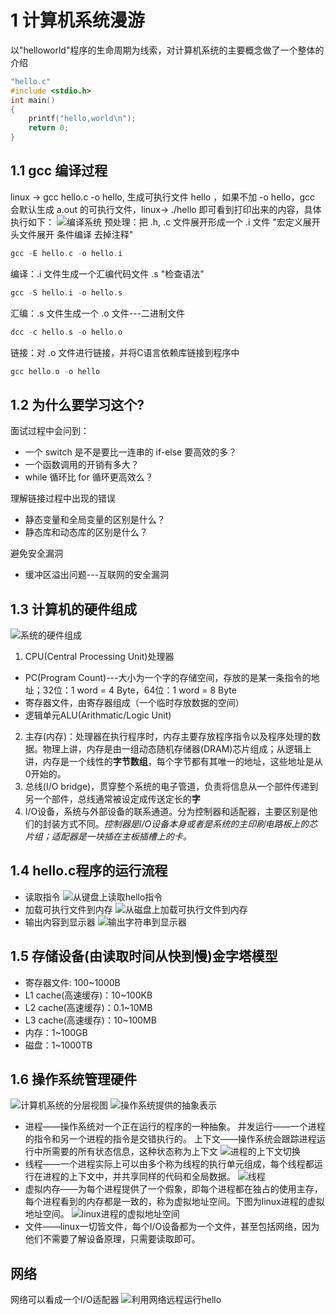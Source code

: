 # 1 计算机系统漫游
以"helloworld"程序的生命周期为线索，对计算机系统的主要概念做了一个整体的介绍
```C
"hello.c"
#include <stdio.h>
int main()
{
    printf("hello,world\n");
    return 0;
}
```
## **1.1 gcc 编译过程**
linux -> gcc hello.c -o hello, 生成可执行文件 hello ，如果不加 -o hello，gcc 会默认生成 a.out 的可执行文件，linux-> ./hello 即可看到打印出来的内容，具体执行如下：
![编译系统](/photo/chapter_one/1-1.png)
预处理：把 .h, .c 文件展开形成一个 .i 文件 "宏定义展开 头文件展开 条件编译 去掉注释" 
```C
gcc -E hello.c -o hello.i
```
编译：.i 文件生成一个汇编代码文件 .s "检查语法"
```C
gcc -S hello.i -o hello.s
```
汇编：.s 文件生成一个 .o 文件---二进制文件
```C
dcc -c hello.s -o hello.o
```
链接：对 .o 文件进行链接，并将C语言依赖库链接到程序中
```C
gcc hello.o -o hello
```
## **1.2 为什么要学习这个?**
面试过程中会问到：
+ 一个 switch 是不是要比一连串的 if-else 要高效的多？
+ 一个函数调用的开销有多大？
+ while 循环比 for 循环更高效么？  

理解链接过程中出现的错误
+ 静态变量和全局变量的区别是什么？
+ 静态库和动态库的区别是什么？  

避免安全漏洞
+ 缓冲区溢出问题---互联网的安全漏洞

## **1.3 计算机的硬件组成**
![系统的硬件组成](photo/chapter_one/1-2.png)
1. CPU(Central Processing Unit)处理器
+ PC(Program Count)---大小为一个字的存储空间，存放的是某一条指令的地址；32位：1 word = 4 Byte，64位：1 word = 8 Byte
+ 寄存器文件，由寄存器组成（一个临时存放数据的空间）
+ 逻辑单元ALU(Arithmatic/Logic Unit)
2. 主存(内存)：处理器在执行程序时，内存主要存放程序指令以及程序处理的数据。物理上讲，内存是由一组动态随机存储器(DRAM)芯片组成；从逻辑上讲，内存是一个线性的**字节数组**，每个字节都有其唯一的地址，这些地址是从0开始的。
3. 总线(I/O bridge)，贯穿整个系统的电子管道，负责将信息从一个部件传递到另一个部件，总线通常被设定成传送定长的**字**
4. I/O设备，系统与外部设备的联系通道。分为控制器和适配器，主要区别是他们的封装方式不同。*控制器是I/O设备本身或者是系统的主印刷电路板上的芯片组；适配器是一块插在主板插槽上的卡。*

## **1.4 hello.c程序的运行流程**
+ 读取指令
  ![从键盘上读取hello指令](photo/chapter_one/1-3.png)
+ 加载可执行文件到内存
  ![从磁盘上加载可执行文件到内存](photo/chapter_one/1-4.png)
+ 输出内容到显示器
  ![输出字符串到显示器](photo/chapter_one/1-5.png)

## **1.5 存储设备(由读取时间从快到慢)金字塔模型**
+ 寄存器文件: 100~1000B
+ L1 cache(高速缓存)：10~100KB
+ L2 cache(高速缓存)：0.1~10MB
+ L3 cache(高速缓存)：10~100MB
+ 内存：1~100GB
+ 磁盘：1~1000TB
  
## **1.6 操作系统管理硬件**
![计算机系统的分层视图](photo/chapter_one/1-6.png)
![操作系统提供的抽象表示](photo/chapter_one/1-9.png)
+ 进程——操作系统对一个正在运行的程序的一种抽象。
  并发运行——一个进程的指令和另一个进程的指令是交错执行的。
  上下文——操作系统会跟踪进程运行中所需要的所有状态信息，这种状态称为上下文
  ![进程的上下文切换](photo/chapter_one/1-7.png)
+ 线程——一个进程实际上可以由多个称为线程的执行单元组成，每个线程都运行在进程的上下文中，并共享同样的代码和全局数据。
  ![线程](photo/chapter_one/1-8.png)
+ 虚拟内存——为每个进程提供了一个假象，即每个进程都在独占的使用主存，每个进程看到的内存都是一致的，称为虚拟地址空间。下图为linux进程的虚拟地址空间。
  ![linux进程的虚拟地址空间](photo/chapter_one/1-10.png)
+ 文件——linux一切皆文件，每个I/O设备都为一个文件，甚至包括网络，因为他们不需要了解设备原理，只需要读取即可。
## 网络
网络可以看成一个I/O适配器
![利用网络远程运行hello](photo/chapter_one/1-11.png)
